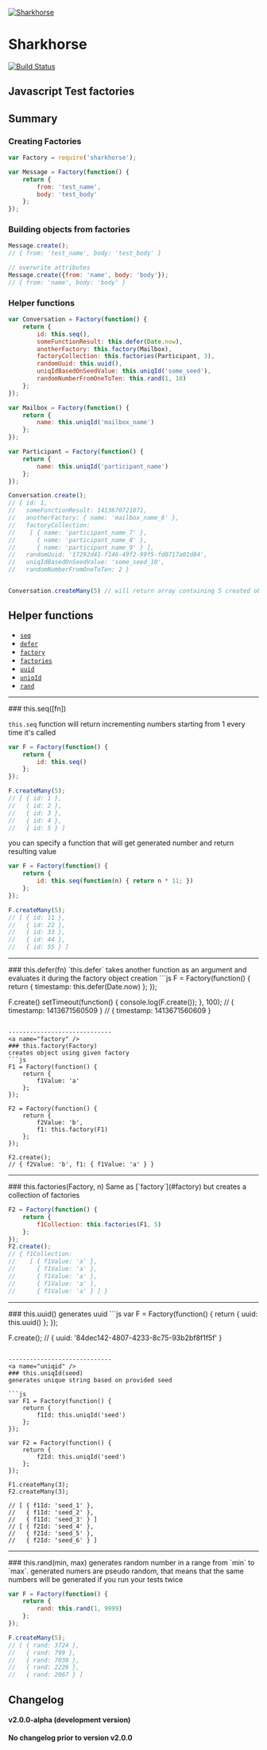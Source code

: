 [![Sharkhorse](https://raw.githubusercontent.com/dmitriiabramov/sharkhorse/master/shark-horse.jpg)](https://raw.githubusercontent.com/dmitriiabramov/sharkhorse/master/shark-horse.jpg)
# Sharkhorse

[![Build Status](https://travis-ci.org/dmitriiabramov/sharkhorse.svg?branch=master)](https://travis-ci.org/dmitriiabramov/sharkhorse)

## Javascript Test factories

## Summary

### Creating Factories

```js
var Factory = require('sharkhorse');

var Message = Factory(function() {
    return {
        from: 'test_name',
        body: 'test_body'
    };
});
```

### Building objects from factories

```js
Message.create();
// { from: 'test_name', body: 'test_body' }

// overwrite attributes
Message.create({from: 'name', body: 'body'});
// { from: 'name', body: 'body' }
```

### Helper functions

```js
var Conversation = Factory(function() {
    return {
        id: this.seq(),
        someFunctionResult: this.defer(Date.now),
        anotherFactory: this.factory(Mailbox),
        factoryCollection: this.factories(Participant, 3),
        randomUuid: this.uuid(),
        uniqIdBasedOnSeedValue: this.uniqId('some_seed'),
        randomNumberFromOneToTen: this.rand(1, 10)
    };
});

var Mailbox = Factory(function() {
    return {
        name: this.uniqId('mailbox_name')
    };
});

var Participant = Factory(function() {
    return {
        name: this.uniqId('participant_name')
    };
});

Conversation.create();
// { id: 1,
//   someFunctionResult: 1413670721071,
//   anotherFactory: { name: 'mailbox_name_6' },
//   factoryCollection:
//    [ { name: 'participant_name_7' },
//      { name: 'participant_name_8' },
//      { name: 'participant_name_9' } ],
//   randomUuid: '17292d41-f146-49f2-99f5-fd0717a01d84',
//   uniqIdBasedOnSeedValue: 'some_seed_10',
//   randomNumberFromOneToTen: 2 }


Conversation.createMany(5) // will return array containing 5 created objects
```

## Helper functions

- [`seq`](#seq)
- [`defer`](#defer)
- [`factory`](#factory)
- [`factories`](#factories)
- [`uuid`](#uuid)
- [`uniqId`](#uniqid)
- [`rand`](#rand)

-----------------------------
<a name="seq" />
### this.seq([fn])

`this.seq` function will return incrementing numbers starting from 1 every time it's called

```js
var F = Factory(function() {
    return {
        id: this.seq()
    };
});

F.createMany(5);
// [ { id: 1 },
//   { id: 2 },
//   { id: 3 },
//   { id: 4 },
//   { id: 5 } ]

```

you can specify a function that will get generated number and return resulting value
```js
var F = Factory(function() {
    return {
        id: this.seq(function(n) { return n * 11; })
    };
});

F.createMany(5);
// [ { id: 11 },
//   { id: 22 },
//   { id: 33 },
//   { id: 44 },
//   { id: 55 } ]
```

-----------------------------
<a name="defer" />
### this.defer(fn)
`this.defer` takes another function as an argument and evaluates it during the factory object creation
```js
F = Factory(function() {
    return {
        timestamp: this.defer(Date.now)
    };
});

F.create()
setTimeout(function() { console.log(F.create()); }, 100);
// { timestamp: 1413671560509 }
// { timestamp: 1413671560609 }
```

-----------------------------
<a name="factory" />
### this.factory(Factory)
creates object using given factory
```js
F1 = Factory(function() {
    return {
        f1Value: 'a'
    };
});

F2 = Factory(function() {
    return {
        f2Value: 'b',
        f1: this.factory(F1)
    };
});

F2.create();
// { f2Value: 'b', f1: { f1Value: 'a' } }

```

-----------------------------
<a name="factories" />
### this.factories(Factory, n)
Same as [`factory`](#factory) but creates a collection of factories

```js
F2 = Factory(function() {
    return {
        f1Collection: this.factories(F1, 5)
    };
});
F2.create();
// { f1Collection:
//    [ { f1Value: 'a' },
//      { f1Value: 'a' },
//      { f1Value: 'a' },
//      { f1Value: 'a' },
//      { f1Value: 'a' } ] }
```

-----------------------------
<a name="uuid" />
### this.uuid()
generates uuid
```js
var F = Factory(function() {
    return {
        uuid: this.uuid()
    };
});

F.create();
// { uuid: '84dec142-4807-4233-8c75-93b2bf8f1f5f' }
```

-----------------------------
<a name="uniqid" />
### this.uniqId(seed)
generates unique string based on provided seed

```js
var F1 = Factory(function() {
    return {
        f1Id: this.uniqId('seed')
    };
});

var F2 = Factory(function() {
    return {
        f2Id: this.uniqId('seed')
    };
});

F1.createMany(3);
F2.createMany(3);

// [ { f1Id: 'seed_1' },
//   { f1Id: 'seed_2' },
//   { f1Id: 'seed_3' } ]
// [ { f2Id: 'seed_4' },
//   { f2Id: 'seed_5' },
//   { f2Id: 'seed_6' } ]
```

-----------------------------
<a name="rand" />
### this.rand(min, max)
generates random number in a range from `min` to `max`. generated numers are pseudo random, that means that the same
numbers will be generated if you run your tests twice

```js
var F = Factory(function() {
    return {
        rand: this.rand(1, 9999)
    };
});

F.createMany(5);
// [ { rand: 3724 },
//   { rand: 799 },
//   { rand: 7038 },
//   { rand: 2226 },
//   { rand: 2067 } ]
```

## Changelog

#### v2.0.0-alpha (development version)

**No changelog prior to version v2.0.0**

